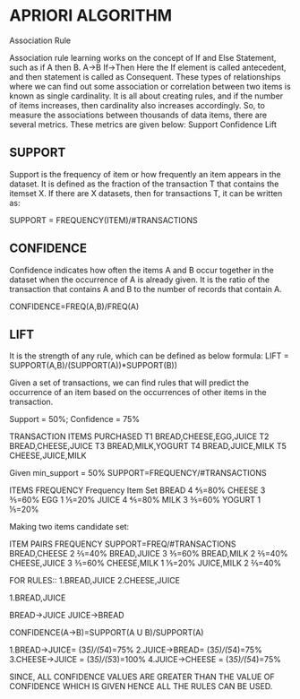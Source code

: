 # APRIORI ALGORITHM

Association Rule

Association rule learning works on the concept of If and Else Statement, such as if A then B.
A→B
If→Then
Here the If element is called antecedent, and then statement is called as Consequent. 
These types of relationships where we can find out some association or correlation between two items is known as single cardinality. 
 It is all about creating rules, and if the number of items increases, then cardinality also increases accordingly.
So, to measure the associations between thousands of data items, there are several metrics. These metrics are given below:
Support
Confidence
Lift


## SUPPORT
Support is the frequency of item or how frequently an item appears in the dataset. It is defined as the fraction of the transaction T that contains the itemset X. If there are X datasets, then for transactions T, it can be written as:

SUPPORT = FREQUENCY(ITEM)/#TRANSACTIONS

## CONFIDENCE
Confidence indicates how often the items A and B occur together in the dataset when the occurrence of A is already given. It is the ratio of the transaction that contains A and B to the number of records that contain A.

CONFIDENCE=FREQ(A,B)/FREQ(A)

## LIFT
It is the strength of any rule, which can be defined as below formula:
LIFT = SUPPORT(A,B)/(SUPPORT(A))*SUPPORT(B))

Given a set of transactions, we can find rules that will predict the occurrence of an item based on the occurrences of other items in the transaction.

Support = 50%; Confidence = 75%

TRANSACTION         ITEMS PURCHASED
T1                  BREAD,CHEESE,EGG,JUICE
T2                  BREAD,CHEESE,JUICE
T3                  BREAD,MILK,YOGURT
T4                  BREAD,JUICE,MILK
T5                  CHEESE,JUICE,MILK

Given min_support = 50%
SUPPORT=FREQUENCY/#TRANSACTIONS

ITEMS               FREQUENCY            Frequency Item Set
BREAD                   4                    ⅘=80%
CHEESE                  3                    ⅗=60%
EGG                     1                    ⅕=20%
JUICE                   4                    ⅘=80%
MILK                    3                    ⅗=60%
YOGURT                  1                    ⅕=20%

Making two items candidate set:

ITEM PAIRS
FREQUENCY
SUPPORT=FREQ/#TRANSACTIONS
BREAD,CHEESE
2
⅖=40%
BREAD,JUICE
3
⅗=60%
BREAD,MILK
2
⅖=40%
CHEESE,JUICE
3
⅗=60%
CHEESE,MILK
1
⅕=20%
JUICE,MILK
2
⅖=40%

FOR RULES::
1.BREAD,JUICE
2.CHEESE,JUICE

1.BREAD,JUICE

BREAD→JUICE
JUICE→BREAD

CONFIDENCE(A→B)=SUPPORT(A U B)/SUPPORT(A)
  

1.BREAD→JUICE= (3*5)/(5*4)=75%
2.JUICE→BREAD= (3*5)/(5*4)=75%
3.CHEESE→JUICE = (3*5)/(5*3)=100%
4.JUICE→CHEESE = (3*5)/(5*4)=75%
 
SINCE, ALL CONFIDENCE VALUES ARE GREATER THAN THE VALUE OF CONFIDENCE WHICH IS GIVEN HENCE ALL THE RULES CAN BE USED.


